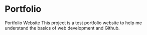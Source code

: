 # Portfolio
Portfolio Website
This project is a test portfolio website to help me understand the basics of web development and Github.
